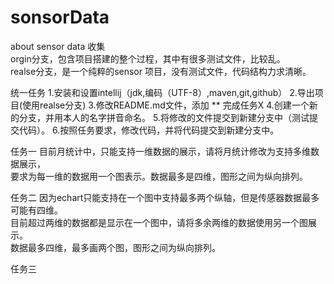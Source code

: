 # sonsorData
about sensor data 收集<br>
orgin分支，包含项目搭建的整个过程，其中有很多测试文件，比较乱。<br>
realse分支，是一个纯粹的sensor 项目，没有测试文件，代码结构力求清晰。

统一任务
1.安装和设置intellij（jdk,编码（UTF-8）,maven,git,github）
2.导出项目(使用realse分支)
3.修改README.md文件，添加 ** 完成任务X
4.创建一个新的分支，并用本人的名字拼音命名。
5.将修改的文件提交到新建分支中（测试提交代码）。
6.按照任务要求，修改代码，并将代码提交到新建分支中。

任务一
目前月统计中，只能支持一维数据的展示，请将月统计修改为支持多维数据展示，
<br>要求为每一维的数据用一个图表示。数据最多是四维，图形之间为纵向排列。

任务二
因为echart只能支持在一个图中支持最多两个纵轴，但是传感器数据最多可能有四维。
<br>目前超过两维的数据都是显示在一个图中，请将多余两维的数据使用另一个图展示。
<br>数据最多四维，最多画两个图，图形之间为纵向排列。

任务三




